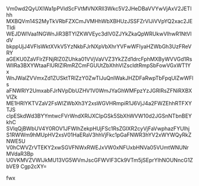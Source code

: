 Vm0wd2QyUXlWa1pPVldScFVtMVNXRll3Wkc5V2JHeDBaVVYwVjAxV2JETlhh
MXBQVm14S2MyTkVRbFZXCmJVMHhWbXBHUzJSSFZrVlJiVVpYQ2xac2JETldi
WEJDWlVaa1NGWnJiR3BTYlZKWVEyc3dlV0ZJYkZkaQpWRUkwVlhwR1NtVldV
bkppUjJ4VFlsWktXVkV5YzNkbFJrNXpVbXhrYVFwWFIyaHZWbGh3UzFReVRY
aGEKU0ZaVFlrZFNjRlZ0ZUhka01VVjVaVVZ3YkZZd1drcFphMXByWVVGd1Rs
WllRa3BXYWtaaFlURlZlRmRZCmFGUUtZbXhhVlZscldtRmpSbFowVGxWT1Yx
WnJWalZVVmxZd1ZUSktTRlZzY0ZwTlJuQnlWakJHZDFaRwpTbFpqUlZwWFls
aFNWRlY2UmxabFJrNVpDbUZHV1V0WmJYaGhWMFpzYzJGRlRsZFNiRXBXVlZk
ME1HRlYKTVZaV2FsWlZWbXh3Y2xsWGVHRmpiR1J6VjJ4a2FWZEhhRTFXYTJS
clpESkdWd3BYYmtwcFVrWndXRlJXClpGSk5SbXhWVW10d2JGSnNTbnBEYkhC
SVlqQjBWbUV4Y0ROV1JFWlhZekpHUjFSc1RsZGlXR2cyVjFaVwphazFYUlhj
S1RWWm9hMUpHV2xsV01HaERaV3hhVjFkc1pGaFNWR3hYV2xWYWQyRkZNWE5U
V0hCWVZrVTEKY2xwSGVFNWxRWEJxVW0xNFUxbHNVa05VUmtWNUNrMVdaR3Bp
U0VKMVZVWlJkMU13VG5WVmJscGFWVlF3Ck9VTm5jSEprYlhNOUNncG1ZbVE9
Cgp2cXY=

fwx